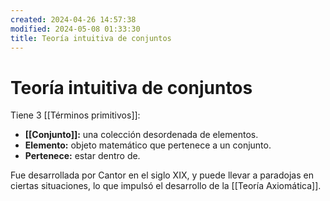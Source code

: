```yaml
---
created: 2024-04-26 14:57:38
modified: 2024-05-08 01:33:30
title: Teoría intuitiva de conjuntos
---
```


# Teoría intuitiva de conjuntos

Tiene 3 [[Términos primitivos]]:

- **[[Conjunto]]:** una colección desordenada de elementos.
- **Elemento:** objeto matemático que pertenece a un conjunto.
- **Pertenece:** estar dentro de.

Fue desarrollada por Cantor en el siglo XIX, y puede llevar a paradojas en ciertas situaciones, lo que impulsó el desarrollo de la [[Teoría Axiomática]].
